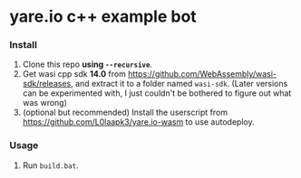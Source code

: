 # yare.io c++ example bot

### Install

1. Clone this repo **using `--recursive`**.
1. Get wasi cpp sdk **14.0** from https://github.com/WebAssembly/wasi-sdk/releases, and extract it to a folder named `wasi-sdk`. (Later versions can be experimented with, I just couldn't be bothered to figure out what was wrong)
1. (optional but recommended) Install the userscript from https://github.com/L0laapk3/yare.io-wasm to use autodeploy.

### Usage

1. Run `build.bat`.
